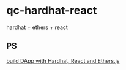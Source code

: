 # qc-hardhat-react
hardhat + ethers + react


## PS
[build DApp with Hardhat, React and Ethers.js](https://dev.to/yakult/a-tutorial-build-dapp-with-hardhat-react-and-ethersjs-1gmi)
